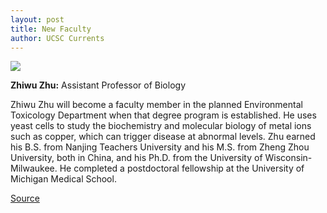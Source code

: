 ```yaml
---
layout: post
title: New Faculty
author: UCSC Currents
---
```


![][2]

**Zhiwu Zhu:** Assistant Professor of Biology

Zhiwu Zhu will become a faculty member in the planned Environmental Toxicology Department when that degree program is established. He uses yeast cells to study the biochemistry and molecular biology of metal ions such as copper, which can trigger disease at abnormal levels. Zhu earned his B.S. from Nanjing Teachers University and his M.S. from Zheng Zhou University, both in China, and his Ph.D. from the University of Wisconsin-Milwaukee. He completed a postdoctoral fellowship at the University of Michigan Medical School.

[2]: http://www1.ucsc.edu/oncampus/art/zhu_zhiwu.gif

[Source](http://www1.ucsc.edu/oncampus/currents/97-98/01-12/newfac.htm "Permalink to New Faculty: Zhiwu Zhu: 01-12-98")

